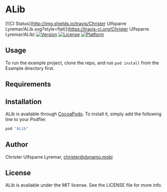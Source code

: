 # ALib

[![CI Status](http://img.shields.io/travis/Christer Ulfsparre Lyremar/ALib.svg?style=flat)](https://travis-ci.org/Christer Ulfsparre Lyremar/ALib)
[![Version](https://img.shields.io/cocoapods/v/ALib.svg?style=flat)](http://cocoapods.org/pods/ALib)
[![License](https://img.shields.io/cocoapods/l/ALib.svg?style=flat)](http://cocoapods.org/pods/ALib)
[![Platform](https://img.shields.io/cocoapods/p/ALib.svg?style=flat)](http://cocoapods.org/pods/ALib)

## Usage

To run the example project, clone the repo, and run `pod install` from the Example directory first.

## Requirements

## Installation

ALib is available through [CocoaPods](http://cocoapods.org). To install
it, simply add the following line to your Podfile:

```ruby
pod "ALib"
```

## Author

Christer Ulfsparre Lyremar, christer@dynamo.mobi

## License

ALib is available under the MIT license. See the LICENSE file for more info.

